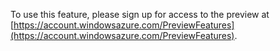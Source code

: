 
To use this feature, please sign up for access to the preview at [https://account.windowsazure.com/PreviewFeatures](https://account.windowsazure.com/PreviewFeatures).


